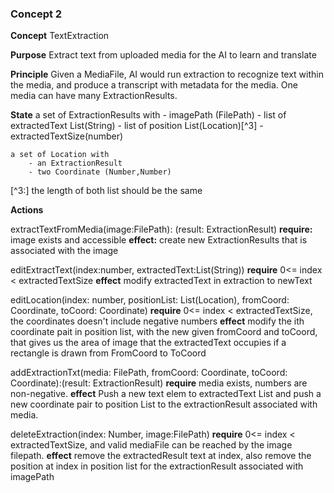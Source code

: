 
### Concept 2

**Concept** TextExtraction

**Purpose** Extract text from uploaded media for the AI to learn and translate

**Principle** Given a MediaFile, AI would run extraction to recognize text within the media, and produce a transcript with metadata for the media. One media can have many ExtractionResults.

**State**
a set of ExtractionResults with
        - imagePath (FilePath)
        - list of extractedText List(String)
        - list of position List(Location)[^3]
        - extractedTextSize(number)

    a set of Location with
        - an ExtractionResult
        - two Coordinate (Number,Number)

[^3:] the length of both list should be the same

**Actions**

extractTextFromMedia(image:FilePath): (result: ExtractionResult)
  **require:** image exists and accessible
  **effect:** create new ExtractionResults that is associated with the image

editExtractText(index:number, extractedText:List(String))
  **require** 0<= index < extractedTextSize
  **effect** modify extractedText in extraction to newText

editLocation(index: number, positionList: List(Location), fromCoord: Coordinate, toCoord: Coordinate)
  **require** 0<= index < extractedTextSize, the coordinates doesn't include negative numbers
  **effect** modify the ith coordinate pait in position list, with the new given fromCoord and toCoord, that gives us the area of image that the extractedText occupies if a rectangle is drawn from FromCoord to ToCoord

addExtractionTxt(media: FilePath, fromCoord: Coordinate, toCoord: Coordinate):(result: ExtractionResult)
  **require** media exists, numbers are non-negative.
  **effect** Push a new text elem to extractedText List and push a new coordinate pair to position List to the extractionResult associated with media.

deleteExtraction(index: Number, image:FilePath)
  **require** 0<= index < extractedTextSize, and valid mediaFile can be reached by the image filepath.
  **effect** remove the extractedResult text at index, also remove the position at index in position list for the extractionResult associated with imagePath
